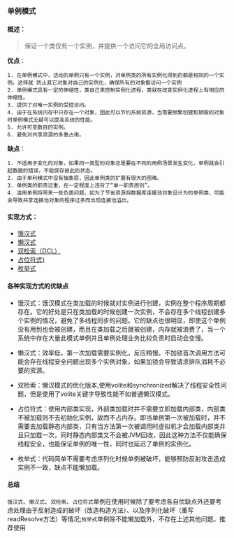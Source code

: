 ### 单例模式

#### 概述：
> 保证一个类仅有一个实例，并提供一个访问它的全局访问点。



**优点**：

    1. 在单例模式中，活动的单例只有一个实例，对单例类的所有实例化得到的都是相同的一个实例。这样就 防止其它对象对自己的实例化，确保所有的对象都访问一个实例 
    2. 单例模式具有一定的伸缩性，类自己来控制实例化进程，类就在改变实例化进程上有相应的伸缩性。 
    3. 提供了对唯一实例的受控访问。 
    4. 由于在系统内存中只存在一个对象，因此可以节约系统资源，当需要频繁创建和销毁的对象时单例模式无疑可以提高系统的性能。 
    5. 允许可变数目的实例。 
    6. 避免对共享资源的多重占用。

**缺点**：

    1. 不适用于变化的对象，如果同一类型的对象总是要在不同的用例场景发生变化，单例就会引起数据的错误，不能保存彼此的状态。 
    2. 由于单利模式中没有抽象层，因此单例类的扩展有很大的困难。 
    3. 单例类的职责过重，在一定程度上违背了“单一职责原则”。 
    4. 滥用单例将带来一些负面问题，如为了节省资源将数据库连接池对象设计为的单例类，可能会导致共享连接池对象的程序过多而出现连接池溢出。 

#### 实现方式：

* [饿汉式](EagerSingleton.java)
* [懒汉式](LazySingleton.java)
* [双检索（DCL）](DCLSingleton.java)
* [占位符式}](PlaceholderSingleton.java)
* [枚举式](EnumSingleton.java)

#### 各种实现方式的优缺点
* 饿汉式：饿汉模式在类加载的时候就对实例进行创建，实例在整个程序周期都存在。它的好处是只在类加载的时候创建一次实例，不会存在多个线程创建多个实例的情况，避免了多线程同步的问题。它的缺点也很明显，即使这个单例没有用到也会被创建，而且在类加载之后就被创建，内存就被浪费了，当一个系统中存在大量此模式单例并且单例处理业务比较负责时启动会变慢。

* 懒汉式：效率低，第一次加载需要实例化，反应稍慢。不加锁首次调用方法可能会存在线程安全问题出现多个实例对象，如果加锁会导致请求排队消耗不必要的资源。

* 双检索：懒汉模式的优化版本,使用volite和synchronized解决了线程安全性问题，但是使用了volite关键字导致性能不如普通懒汉模式。

* 占位符式：使用内部类实现，外部类加载时并不需要立即加载内部类，内部类不被加载则不去初始化实例，故而不占内存。即当单例第一次被加载时，并不需要去加载静态内部类，只有当方法第一次被调用时虚拟机才会加载内部类并且只加载一次，同时静态内部类又不会被JVM回收，因此这种方法不仅能确保线程安全，也能保证单例的唯一性，同时也延迟了单例的实例化。
 
* 枚举式：代码简单不需要考虑序列化时候单例被破坏，能够预防反射攻击造成实例不一致，缺点不能懒加载。     

#### 总结

```饿汉式```、```懒汉式```、```双检索```、```占位符式```单例在使用时候除了要考虑各自优缺点外还要考虑处理由于反射造成的破坏（改造构造方法）、以及序列化破坏（重写readResolve方法）等情况;```枚举式```单例除不能懒加载外，不存在上述其他问题。推荐使用
